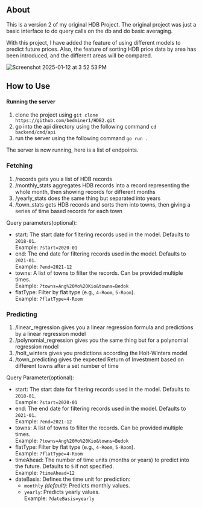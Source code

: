 ## About
This is a version 2 of my original HDB Project. The original project was just a basic interface to do query calls on the db and do basic averaging.

With this project, I have added the feature of using different models to predict future prices. Also, the feature of sorting HDB price data by area has been introduced, and the different areas will be compared.

![Screenshot 2025-01-12 at 3 52 53 PM](https://github.com/user-attachments/assets/1fe2913a-5a0e-4706-8a78-c9393e7fd2d8)


## How to Use
#### Running the server
1. clone the project using `git clone https://github.com/bedminer1/HDB2.git`
2. go into the api directory using the following command `cd backend/cmd/api`
3. run the server using the following command `go run .`

The server is now running, here is a list of endpoints.

### Fetching 
1. /records gets you a list of HDB records 
2. /monthly_stats aggregates HDB records into a record representing the whole month, then showing records for different months
3. /yearly_stats does the same thing but separated into years
4. /town_stats gets HDB records and sorts them into towns, then giving a series of time based records for each town

Query parameters(optional):
- start: The start date for filtering records used in the model. Defaults to `2018-01`.  
  Example: `?start=2020-01`
- end: The end date for filtering records used in the model. Defaults to `2021-01`.  
  Example: `?end=2021-12`
- towns: A list of towns to filter the records. Can be provided multiple times.  
  Example: `?towns=Ang%20Mo%20Kio&towns=Bedok`
- flatType: Filter by flat type (e.g., `4-Room`, `5-Room`).  
  Example: `?flatType=4-Room`

### Predicting
1. /linear_regression gives you a linear regression formula and predictions by a linear regression model
2. /polynomial_regression gives you the same thing but for a polynomial regression model
3. /holt_winters gives you predictions according the Holt-Winters model
4. /town_predicting gives the expected Return of Investment based on different towns after a set number of time

Query Parameter(optional):

- start: The start date for filtering records used in the model. Defaults to `2018-01`.  
  Example: `?start=2020-01`
- end: The end date for filtering records used in the model. Defaults to `2021-01`.  
  Example: `?end=2021-12`
- towns: A list of towns to filter the records. Can be provided multiple times.  
  Example: `?towns=Ang%20Mo%20Kio&towns=Bedok`
- flatType: Filter by flat type (e.g., `4-Room`, `5-Room`).  
  Example: `?flatType=4-Room`
- timeAhead: The number of time units (months or years) to predict into the future. Defaults to `5` if not specified.  
  Example: `?timeAhead=12`
- dateBasis: Defines the time unit for prediction:  
  - `monthly` *(default)*: Predicts monthly values.  
  - `yearly`: Predicts yearly values.  
  Example: `?dateBasis=yearly`
